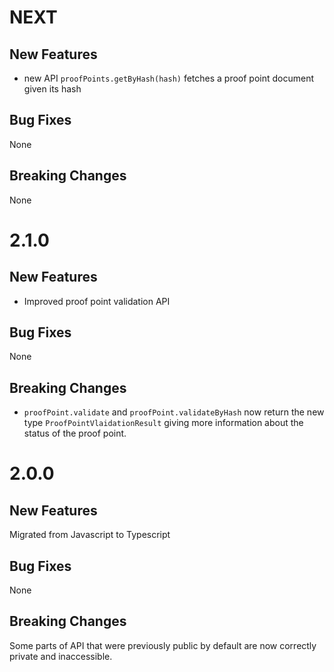 # NEXT

## New Features

- new API `proofPoints.getByHash(hash)` fetches a proof point document given its hash

## Bug Fixes

None

## Breaking Changes

None

# 2.1.0

## New Features

- Improved proof point validation API

## Bug Fixes

None

## Breaking Changes

- `proofPoint.validate` and `proofPoint.validateByHash` now return the new type `ProofPointVlaidationResult` giving more information about the status of the proof point.

# 2.0.0

## New Features

Migrated from Javascript to Typescript

## Bug Fixes

None

## Breaking Changes

Some parts of API that were previously public by default are now correctly private and inaccessible.
